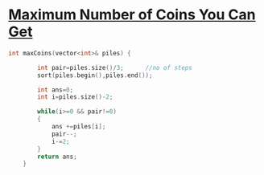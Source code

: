 <h1><a href="https://leetcode.com/problems/maximum-number-of-coins-you-can-get/description/">Maximum Number of Coins You Can Get</a></h1>

```cpp
int maxCoins(vector<int>& piles) {

        int pair=piles.size()/3;      //no of steps
        sort(piles.begin(),piles.end());

        int ans=0;
        int i=piles.size()-2;

        while(i>=0 && pair!=0)
        {
            ans +=piles[i];
            pair--;
            i-=2;
        }
        return ans;
    }
```